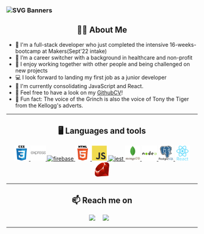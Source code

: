 ### ![SVG Banners](https://svg-banners.vercel.app/api?type=origin&text1=Hi,%20I'm%20Hibaq%20🧕🏽&text2=💖%20Full%20Stack%20Developer&width=800&height=400) 

<h2 align="center">🐱‍💻 About Me </h2>

- 🌱 I'm a full-stack developer who just completed the intensive 16-weeks-bootcamp at Makers(Sept'22 intake)
- 🔄 I’m a career switcher with a background in healthcare and non-profit
- 👯 I enjoy working together with other people and being challenged on new projects
- 💻  I look forward to landing my first job as a junior developer
- 📖 I'm currently consolidating JavaScript and React.
- 📄 Feel free to have a look on my [GithubCV](https://github.com/HibaqObsiye/CV)!
- 👾 Fun fact: The voice of the Grinch is also the voice of Tony the Tiger from the Kellogg's adverts.

<hr>
<h2  align="center">🖥️ Languages and tools</h2>
<p align="center"> <a href="https://www.w3schools.com/css/" target="_blank" rel="noreferrer"> <img src="https://raw.githubusercontent.com/devicons/devicon/master/icons/css3/css3-original-wordmark.svg" alt="css3" width="40" height="40"/> </a> <a href="https://expressjs.com" target="_blank" rel="noreferrer"> <img src="https://raw.githubusercontent.com/devicons/devicon/master/icons/express/express-original-wordmark.svg" alt="express" width="40" height="40"/> </a> <a href="https://firebase.google.com/" target="_blank" rel="noreferrer"> <img src="https://www.vectorlogo.zone/logos/firebase/firebase-icon.svg" alt="firebase" width="40" height="40"/> </a> <a href="https://www.w3.org/html/" target="_blank" rel="noreferrer"> <img src="https://raw.githubusercontent.com/devicons/devicon/master/icons/html5/html5-original-wordmark.svg" alt="html5" width="40" height="40"/> </a> <a href="https://developer.mozilla.org/en-US/docs/Web/JavaScript" target="_blank" rel="noreferrer"> <img src="https://raw.githubusercontent.com/devicons/devicon/master/icons/javascript/javascript-original.svg" alt="javascript" width="40" height="40"/> </a> <a href="https://jestjs.io" target="_blank" rel="noreferrer"> <img src="https://www.vectorlogo.zone/logos/jestjsio/jestjsio-icon.svg" alt="jest" width="40" height="40"/> </a> <a href="https://www.mongodb.com/" target="_blank" rel="noreferrer"> <img src="https://raw.githubusercontent.com/devicons/devicon/master/icons/mongodb/mongodb-original-wordmark.svg" alt="mongodb" width="40" height="40"/> </a> <a href="https://nodejs.org" target="_blank" rel="noreferrer"> <img src="https://raw.githubusercontent.com/devicons/devicon/master/icons/nodejs/nodejs-original-wordmark.svg" alt="nodejs" width="40" height="40"/> </a> <a href="https://www.postgresql.org" target="_blank" rel="noreferrer"> <img src="https://raw.githubusercontent.com/devicons/devicon/master/icons/postgresql/postgresql-original-wordmark.svg" alt="postgresql" width="40" height="40"/> </a> <a href="https://reactjs.org/" target="_blank" rel="noreferrer"> <img src="https://raw.githubusercontent.com/devicons/devicon/master/icons/react/react-original-wordmark.svg" alt="react" width="40" height="40"/> </a> <a href="https://www.ruby-lang.org/en/" target="_blank" rel="noreferrer"> <img src="https://raw.githubusercontent.com/devicons/devicon/master/icons/ruby/ruby-original.svg" alt="ruby" width="40" height="40"/> </a> </p>
<hr>
<h2  align="center">📫 Reach me on</h2>
<p align="center">
   <a target="_blank"href=https://www.linkedin.com/in/hibaq-o-a4256522a/><img src="https://img.shields.io/badge/linkedin-%230077B5.svg?&style=for-the-badge&logo=linkedin&logoColor=white" /></a>&nbsp;&nbsp;&nbsp;&nbsp;
   <a href="mailto:obsiyehibaq@gmail.com?subject=Hello%20Ileri,%20From%20Github"><img src="https://img.shields.io/badge/gmail-%23D14836.svg?&style=for-the-badge&logo=gmail&logoColor=white" /></a>&nbsp;&nbsp;&nbsp;&nbsp;
</p>
<hr>

<!--**HibaqObsiye/HibaqObsiye** is a ✨ _special_ ✨ repository because its `README.md` (this file) appears on your GitHub profile. -->
